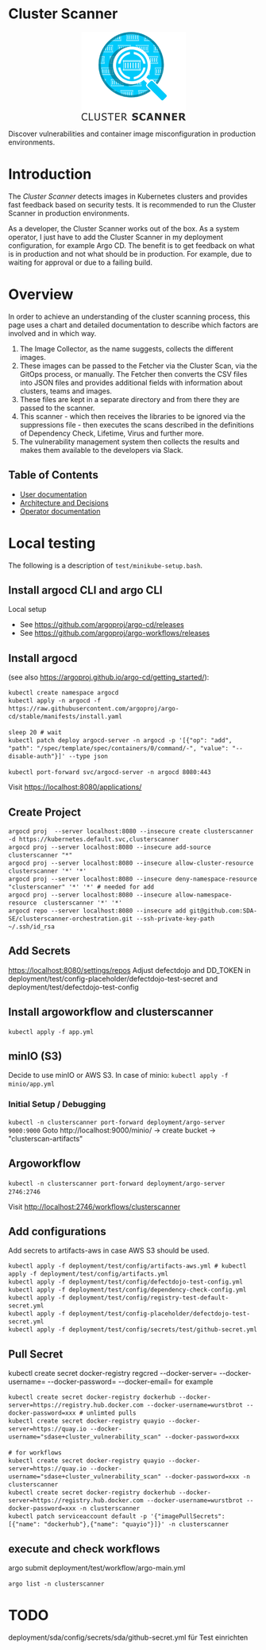 # Cluster Scanner
<span style="display:block;text-align:center">

![Logo](assets/images/logo.png "Logo")

</span>

Discover vulnerabilities and container image misconfiguration in production environments.

# Introduction
The _Cluster Scanner_ detects images in Kubernetes clusters and provides fast feedback based on security tests.
It is recommended to run the Cluster Scanner in production environments.

As a developer, the Cluster Scanner works out of the box.
As a system operator, I just have to add the Cluster Scanner in my deployment configuration, for example Argo CD. The benefit is to get feedback on what is in production and not what should be in production. For example, due to waiting for approval or due to a failing build.

# Overview
In order to achieve an understanding of the cluster scanning process, this page uses a chart and detailed documentation to describe which factors are involved and in which way.
1. The Image Collector, as the name suggests, collects the different images.
2. These images can be passed to the Fetcher via the Cluster Scan, via the GitOps process, or manually. The Fetcher then converts the CSV files into JSON files and provides additional fields with information about clusters, teams and images.
3. These files are kept in a separate directory and from there they are passed to the scanner.
4. This scanner - which then receives the libraries to be ignored via the suppressions file - then executes the scans described in the definitions of Dependency Check, Lifetime, Virus and further more.
5. The vulnerability management system then collects the results and makes them available to the developers via Slack.
## Table of Contents

- [User documentation](docs/user)
- [Architecture and Decisions](docs/architecture)
- [Operator documentation](docs/operator)


# Local testing
The following is a description of `test/minikube-setup.bash`.

## Install argocd CLI and argo CLI
Local setup
* See https://github.com/argoproj/argo-cd/releases
* See https://github.com/argoproj/argo-workflows/releases


## Install argocd
(see also https://argoproj.github.io/argo-cd/getting_started/):
```
kubectl create namespace argocd
kubectl apply -n argocd -f https://raw.githubusercontent.com/argoproj/argo-cd/stable/manifests/install.yaml

sleep 20 # wait
kubectl patch deploy argocd-server -n argocd -p '[{"op": "add", "path": "/spec/template/spec/containers/0/command/-", "value": "--disable-auth"}]' --type json

kubectl port-forward svc/argocd-server -n argocd 8080:443
```

Visit [https://localhost:8080/applications/](https://localhost:8080/applications/)

## Create Project
```
argocd proj  --server localhost:8080 --insecure create clusterscanner -d https://kubernetes.default.svc,clusterscanner 
argocd proj --server localhost:8080 --insecure add-source clusterscanner "*"
argocd proj --server localhost:8080 --insecure allow-cluster-resource clusterscanner '*' '*' 
argocd proj --server localhost:8080 --insecure deny-namespace-resource "clusterscanner" '*' '*' # needed for add
argocd proj --server localhost:8080 --insecure allow-namespace-resource  clusterscanner '*' '*'
argocd repo --server localhost:8080 --insecure add git@github.com:SDA-SE/clusterscanner-orchestration.git --ssh-private-key-path ~/.ssh/id_rsa

 ```
## Add Secrets
[https://localhost:8080/settings/repos](https://localhost:8080/settings/repos)
Adjust defectdojo and DD_TOKEN in deployment/test/config-placeholder/defectdojo-test-secret and deployment/test/defectdojo-test-config




## Install argoworkflow and clusterscanner
`kubectl apply -f app.yml`

## minIO (S3)
Decide to use minIO or AWS S3. In case of minio:
`kubectl apply -f minio/app.yml`

### Initial Setup / Debugging
`kubectl -n clusterscanner port-forward deployment/argo-server 9000:9000`
Goto http://localhost:9000/minio/ -> create bucket -> "clusterscan-artifacts"


## Argoworkflow
`kubectl -n clusterscanner port-forward deployment/argo-server 2746:2746`

Visit [http://localhost:2746/workflows/clusterscanner](http://localhost:2746/workflows/clusterscanner)

## Add configurations
Add secrets to artifacts-aws in case AWS S3 should be used.
```
kubectl apply -f deployment/test/config/artifacts-aws.yml # kubectl apply -f deployment/test/config/artifacts.yml 
kubectl apply -f deployment/test/config/defectdojo-test-config.yml 
kubectl apply -f deployment/test/config/dependency-check-config.yml
kubectl apply -f deployment/test/config/registry-test-default-secret.yml
kubectl apply -f deployment/test/config-placeholder/defectdojo-test-secret.yml
kubectl apply -f deployment/test/config/secrets/test/github-secret.yml
```

## Pull Secret
kubectl create secret docker-registry regcred --docker-server=<your-registry-server> --docker-username=<your-name> --docker-password=<your-pword> --docker-email=<your-email>
for example
```
kubectl create secret docker-registry dockerhub --docker-server=https://registry.hub.docker.com --docker-username=wurstbrot --docker-password=xxx # unlimted pulls
kubectl create secret docker-registry quayio --docker-server=https://quay.io --docker-username="sdase+cluster_vulnerability_scan" --docker-password=xxx

# for workflows
kubectl create secret docker-registry quayio --docker-server=https://quay.io --docker-username="sdase+cluster_vulnerability_scan" --docker-password=xxx -n clusterscanner
kubectl create secret docker-registry dockerhub --docker-server=https://registry.hub.docker.com --docker-username=wurstbrot --docker-password=xxx -n clusterscanner
kubectl patch serviceaccount default -p '{"imagePullSecrets": [{"name": "dockerhub"},{"name": "quayio"}]}' -n clusterscanner
```
## execute and check workflows
argo submit deployment/test/workflow/argo-main.yml

`argo list -n clusterscanner`

# TODO
deployment/sda/config/secrets/sda/github-secret.yml für Test einrichten